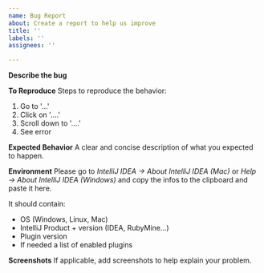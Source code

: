 ```yaml
---
name: Bug Report
about: Create a report to help us improve
title: ''
labels: ''
assignees: ''

---
```


<!-- 
    NOTE: Did you check the FAQs (https://one-dark.gitbook.io/jetbrains/help/faqs)
    to see if your problem already has a work around?
-->

**Describe the bug**
<!-- A clear and concise description of what the bug is. -->

**To Reproduce**
Steps to reproduce the behavior:
1. Go to '...'
1. Click on '....'
1. Scroll down to '....'
1. See error

**Expected Behavior**
A clear and concise description of what you expected to happen.

**Environment**
Please go to *IntelliJ IDEA -> About IntelliJ IDEA (Mac)* or *Help -> About IntelliJ IDEA (Windows)* and copy the infos
to the clipboard and paste it here.

It should contain:
* OS (Windows, Linux, Mac)
* IntelliJ Product + version (IDEA, RubyMine...)
* Plugin version 
* If needed a list of enabled plugins


**Screenshots**
If applicable, add screenshots to help explain your problem.
